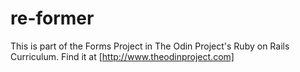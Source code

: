 # re-former

This is part of the Forms Project in The Odin Project's Ruby on Rails Curriculum. Find it at [http://www.theodinproject.com]